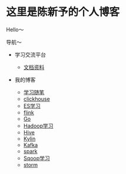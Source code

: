 # 这里是陈新予的个人博客

Hello～

导航～
* 学习交流平台

  * [文档资料](学习交流平台/学习交流平台.md)
* 我的博客
  * [学习随笔](cxy/杂谈.md)
  * [clickhouse](cxy/clickhouse.md)
  * [ES学习](cxy/ES学习.md.md)
  * [flink](cxy/flink.md)
  * [Go](cxy/Go.md)
  * [Hadoop学习](cxy/Hadoop学习.md)
  * [Hive](cxy/Hive.md)
  * [Kylin](cxy/Kylin.md)
  * [Kafka](cxy/MQ-Kafka.md)
  * [spark](cxy/spark.md)
  * [Sqoop学习](cxy/Sqoop学习.md)
  * [storm](cxy/storm.md)